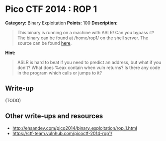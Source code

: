 # Pico CTF 2014 : ROP 1

**Category:** Binary Exploitation
**Points:** 100
**Description:**

>This binary is running on a machine with ASLR! Can you bypass it? The binary can be found at /home/rop1/ on the shell server. The source can be found [here](rop1.c).

**Hint:**
>ASLR is hard to beat if you need to predict an address, but what if you don't? What does %eax contain when vuln returns? Is there any code in the program which calls or jumps to it?

## Write-up

(TODO)

## Other write-ups and resources

* <http://ehsandev.com/pico2014/binary_exploitation/rop_1.html>
* <https://ctf-team.vulnhub.com/picoctf-2014-rop1/>
